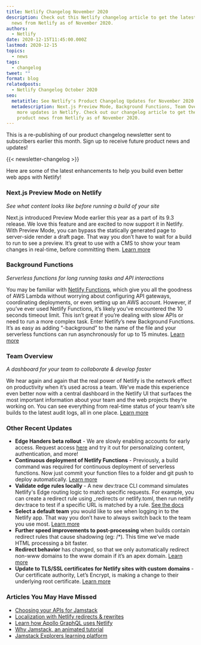 ```yaml
---
title: Netlify Changelog November 2020
description: Check out this Netlify changelog article to get the latest product
  news from Netlify as of November 2020.
authors:
  - Netlify
date: 2020-12-15T11:45:00.000Z
lastmod: 2020-12-15
topics:
  - news
tags:
  - changelog
tweet: ""
format: blog
relatedposts:
  - Netlify Changelog October 2020
seo:
  metatitle: See Netlify's Product Changelog Updates for November 2020
  metadescription: Next.js Preview Mode, Background Functions, Team Overview, and
    more updates in Netlify. Check out our changelog article to get the latest
    product news from Netlify as of November 2020.
---
```

This is a re-publishing of our product changelog newsletter sent to subscribers earlier this month. Sign up to receive future product news and updates!

{{< newsletter-changelog >}}

Here are some of the latest enhancements to help you build even better web apps with Netlify!

### Next.js Preview Mode on Netlify

*See what content looks like before running a build of your site*

Next.js introduced Preview Mode earlier this year as a part of its 9.3 release. We love this feature and are excited to now support it in Netlify. With Preview Mode, you can bypass the statically generated page to server-side render a draft page. That way you don’t have to wait for a build to run to see a preview. It’s great to use with a CMS to show your team changes in real-time, before committing them. [Learn more](https://www.netlify.com/blog/2020/10/27/preview-mode-for-next.js-now-fully-supported-on-netlify/)

### Background Functions

*Serverless functions for long running tasks and API interactions*

You may be familiar with [Netlify Functions](https://docs.netlify.com/functions/overview/), which give you all the goodness of AWS Lambda without worrying about configuring API gateways, coordinating deployments, or even setting up an AWS account. However, if you’ve ever used Netlify Functions, it’s likely you’ve encountered the 10 seconds timeout limit. This isn’t great if you’re dealing with slow APIs or need to run a more complex task. Enter Netlify’s new Background Functions. It’s as easy as adding “-background” to the name of the file and your serverless functions can run asynchronously for up to 15 minutes. [Learn more](https://www.netlify.com/blog/2020/10/29/announcing-background-functions/)

### Team Overview

*A dashboard for your team to collaborate & develop faster*

We hear again and again that the real power of Netlify is the network effect on productivity when it’s used across a team. We’ve made this experience even better now with a central dashboard in the Netlify UI that surfaces the most important information about your team and the web projects they’re working on. You can see everything from real-time status of your team’s site builds to the latest audit logs, all in one place. [Learn more](https://www.netlify.com/blog/2020/10/22/announcing-team-overview-collaborate-easier-develop-faster/)


### Other Recent Updates

* **Edge Handers beta rollout** - We are slowly enabling accounts for early access. Request access [here](https://www.netlify.com/products/edge/edge-handlers) and try it out for personalizing content, authentication, and more!
* **Continuous deployment of Netlify Functions** - Previously, a build command was required for continuous deployment of serverless functions. Now just commit your function files to a folder and git push to deploy automatically. [Learn more](https://community.netlify.com/t/change-coming-november-9-no-build-command-required-for-continuous-deployment-of-netlify-functions/25504)
* **Validate edge rules locally** - A new dev:trace CLI command simulates Netlify's Edge routing logic to match specific requests. For example, you can create a redirect rule using _redirects or netlify.toml, then run netlify dev:trace <URL> to test if a specific URL is matched by a rule. [See the docs](https://cli.netlify.com/commands/dev/)
* **Select a default team** you would like to see when logging in to the Netlify app. That way you don’t have to always switch back to the team you use most. [Learn more](https://community.netlify.com/t/new-feature-selecting-a-default-team-when-logging-in/25017)
* **Further speed improvements to post-processing** when builds contain redirect rules that cause shadowing (eg: /*). This time we’ve made HTML processing a bit faster.
* **Redirect behavior** has changed, so that we only automatically redirect non-www domains to the www domain if it’s an apex domain. [Learn more](https://community.netlify.com/t/upcoming-change-redirect-from-non-www-domain-to-www-domain-only-works-with-the-apex-domain/24018)
* **Update to TLS/SSL certificates for Netlify sites with custom domains** - Our certificate authority, Let’s Encrypt, is making a change to their underlying root certificate. [Learn more](https://community.netlify.com/t/please-read-upcoming-change-custom-domains-tls-certificates-are-getting-new-root-certificates/26552)

### Articles You May Have Missed

* [Choosing your APIs for Jamstack](https://www.netlify.com/blog/2020/10/07/choosing-your-apis-for-jamstack/)
* [Localization with Netlify redirects & rewrites](https://www.netlify.com/blog/2020/10/30/easy-localization-with-netlify-redirects-and-rewrites/)
* [Learn how Apollo GraphQL uses Netlify](https://www.netlify.com/blog/2020/11/05/how-apollo-graphql-scales-quality-across-sites-with-netlify/)
* [Why Jamstack, an animated tutorial](https://www.netlify.com/blog/2020/10/28/why-jamstack-an-animated-guide/)
* [Jamstack Explorers learning platform](https://explorers.netlify.com/)